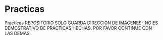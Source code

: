 # Practicas
Practicas
REPOSITORIO SOLO GUARDA DIRECCION DE IMAGENES- NO ES DEMOSTRATIVO DE PRACTICAS HECHAS. POR FAVOR CONTINUE CON LAS DEMAS
